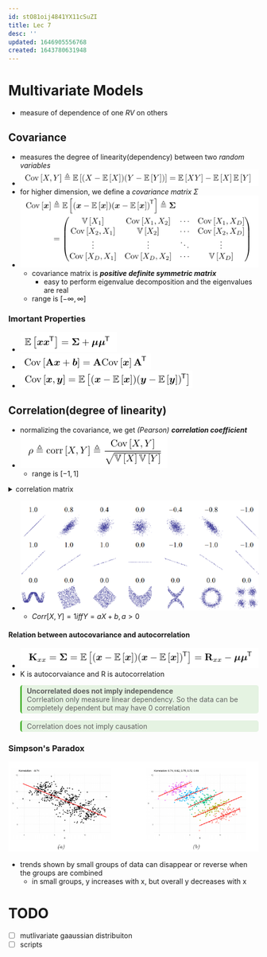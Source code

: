 ```yaml
---
id: stO81oij4841YX11cSuZI
title: Lec 7
desc: ''
updated: 1646905556768
created: 1643780631948
---
```

# Multivariate Models

- measure of dependence of one $RV$ on others
  
## Covariance

- measures the degree of linearity(dependency) between two *random variables*
- ![](/assets/images/2022-02-02-11-40-37.png)
- for higher dimension, we define a *covariance matrix* $\Sigma$
- ![](/assets/images/2022-02-02-11-44-24.png)
  - covariance matrix is **_positive definite symmetric matrix_**  
    - easy to perform eigenvalue decomposition and the eigenvalues are real
  - range is $[-\infty, \infty]$

### Imortant Properties

- ![](/assets/images/2022-02-07-18-39-14.png)
- ![](/assets/images/2022-02-07-18-39-35.png)
- ![](/assets/images/2022-02-07-18-40-00.png)

## Correlation(degree of linearity)

- normalizing the covariance, we get *(Pearson) __correlation coefficient__*
- ![](/assets/images/2022-02-07-18-41-50.png)
  - range is $[-1, 1]$
  
<details>
<summary>correlation matrix</summary>

![](/assets/images/2022-02-07-18-44-05.png)

</details>

- ![](/assets/images/2022-02-08-07-21-24.png) 
  - $Corr[X, Y] = 1 iff Y = aX + b, a > 0$

#### Relation between autocovariance and autocorrelation

- ![](/assets/images/2022-02-08-07-24-18.png)
- K is autocorvaiance and R is autocorrelation

<blockquote style="background-color: #43b02a20; padding:3px 2px; border-radius: 5px; border-left: 0.25em solid #43b02a; padding-left: 0.75em"><b>Uncorrelated does not imply independence</b><br>Corrleation only measure linear dependency. So the data can be completely dependent but may have 0 correlation</blockquote>

<blockquote style="background-color: #43b02a20; padding:3px 2px; border-radius: 5px; border-left: 0.25em solid #43b02a; padding-left: 0.75em">Correlation does not imply causation</blockquote>

### Simpson's Paradox

![](/assets/images/2022-02-08-07-31-20.png)

- trends shown by small groups of data can disappear or reverse when the groups are combined
  - in small groups, y increases with x, but overall y decreases with x

# TODO

- [ ] mutlivariate gaaussian distribuiton
- [ ] scripts